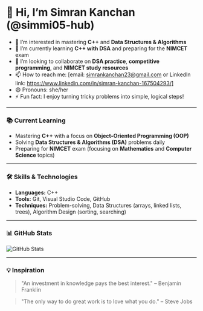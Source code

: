 # 👋 Hi, I’m Simran Kanchan (@simmi05-hub)

- 👀 I’m interested in mastering **C++** and **Data Structures & Algorithms**
- 🌱 I’m currently learning **C++ with DSA** and preparing for the **NIMCET** exam
- 💞️ I’m looking to collaborate on **DSA practice**, **competitive programming**, and **NIMCET study resources**
- 📫 How to reach me: [email: simrankanchan23@gmail.com or LinkedIn link: https://www.linkedin.com/in/simran-kanchan-167504293/]
- 😄 Pronouns: she/her
- ⚡ Fun fact: I enjoy turning tricky problems into simple, logical steps!

---

### 📚 Current Learning
- Mastering **C++** with a focus on **Object-Oriented Programming (OOP)**
- Solving **Data Structures & Algorithms (DSA)** problems daily
- Preparing for **NIMCET** exam (focusing on **Mathematics** and **Computer Science** topics)

---

### 🛠️ Skills & Technologies
- **Languages:** C++
- **Tools:** Git, Visual Studio Code, GitHub
- **Techniques:** Problem-solving, Data Structures (arrays, linked lists, trees), Algorithm Design (sorting, searching)

---

### 📊 GitHub Stats

![GitHub Stats](https://github-readme-stats.vercel.app/api?username=simmi05-hub&show_icons=true&count_private=true&hide=prs)

---

### 💡 Inspiration
> "An investment in knowledge pays the best interest." – Benjamin Franklin


> "The only way to do great work is to love what you do." – Steve Jobs

